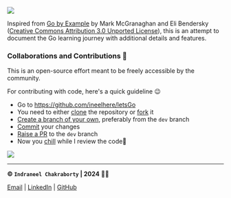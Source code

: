 ![](https://miro.medium.com/v2/resize:fit:384/0*A6EB_Ykks5bPp_rM.gif)

Inspired from [Go by Example](https://gobyexample.com/) by  Mark McGranaghan and Eli Bendersky ([Creative Commons Attribution 3.0 Unported License](https://creativecommons.org/licenses/by/3.0/)), this is an attempt to document the Go learning journey with additional details and features.

### Collaborations and Contributions 🤝
This is an open-source effort meant to be freely accessible by the community.

For contributing with code, here's a quick guideline 😉
* Go to https://github.com/ineelhere/letsGo
* You need to either [clone](https://docs.github.com/en/repositories/creating-and-managing-repositories/cloning-a-repository) the repository or [fork](https://docs.github.com/en/pull-requests/collaborating-with-pull-requests/working-with-forks/fork-a-repo) it
* [Create a branch of your own](https://docs.github.com/en/pull-requests/collaborating-with-pull-requests/proposing-changes-to-your-work-with-pull-requests/creating-and-deleting-branches-within-your-repository), preferably from the `dev` branch
* [Commit](https://github.com/git-guides/git-commit) your changes
* [Raise a PR](https://docs.github.com/en/desktop/working-with-your-remote-repository-on-github-or-github-enterprise/creating-an-issue-or-pull-request-from-github-desktop) to the `dev` branch 
* Now you [chill](https://youtu.be/KOnFBHqztbM) while I review the code🥤

![](https://media.giphy.com/media/v1.Y2lkPTc5MGI3NjExOW93c3ZrZHk2b2p5ZTZ4NjAyMzQ5YmluOGw2bHN1dXJraGc3N3BpayZlcD12MV9pbnRlcm5hbF9naWZfYnlfaWQmY3Q9cw/TLeLKUdIc1tvAxb7ab/giphy.gif)

___

**© `Indraneel Chakraborty` | 2024** 🧑‍💻

[ Email](mailto:hello.indraneel@gmail.com) | [LinkedIn](https://www.linkedin.com/in/indraneelchakraborty/) | [GitHub](https://github.com/ineelhere)